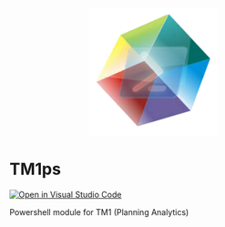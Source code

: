 <p align="center">
  <img src="https://github.com/ichermak/TM1ps/blob/master/Images/TM1ps.png"></img>
</p>

# TM1ps

[![Open in Visual Studio Code](https://open.vscode.dev/badges/open-in-vscode.svg)](https://open.vscode.dev/ichermak/TM1ps)

Powershell module for TM1 (Planning Analytics)
